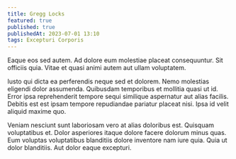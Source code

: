 ```yaml
---
title: Gregg Locks
featured: true
published: true
publishedAt: 2023-07-01 13:10
tags: Excepturi Corporis
---
```


Eaque eos sed autem. Ad dolore eum molestiae placeat consequuntur. Sit officiis quia. Vitae et quasi animi autem aut ullam voluptatem.

Iusto qui dicta ea perferendis neque sed et dolorem. Nemo molestias eligendi dolor assumenda. Quibusdam temporibus et mollitia quasi ut id. Error ipsa reprehenderit tempore sequi similique aspernatur aut alias facilis. Debitis est est ipsam tempore repudiandae pariatur placeat nisi. Ipsa id velit aliquid maxime quo.

Veniam nesciunt sunt laboriosam vero at alias doloribus est. Quisquam voluptatibus et. Dolor asperiores itaque dolore facere dolorum minus quas. Eum voluptas voluptatibus blanditiis dolore inventore nam iure quia. Quia ut dolor blanditiis. Aut dolor eaque excepturi.